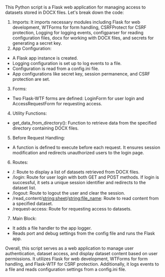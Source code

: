 This Python script is a Flask web application for managing access to datasets stored in DOCX files. Let's break down the code:

1. Imports: It imports necessary modules including Flask for web development, WTForms for form handling, CSRFProtect for CSRF protection, Logging for logging events, configparser for reading configuration files, docx for working with DOCX files, and secrets for generating a secret key.
2. App Configuration:
* A Flask app instance is created.
* Logging configuration is set up to log events to a file.
* Configuration is read from a config.ini file.
* App configurations like secret key, session permanence, and CSRF protection are set.
3. Forms:
* Two Flask-WTF forms are defined: LoginForm for user login and AccessRequestForm for requesting access.
4. Utility Functions:
* get_data_from_directory(): Function to retrieve data from the specified directory containing DOCX files.
5. Before Request Handling:
* A function is defined to execute before each request. It ensures session modification and redirects unauthorized users to the login page.
6. Routes:
* /: Route to display a list of datasets retrieved from DOCX files.
* /login: Route for user login with both GET and POST methods. If login is successful, it sets a unique session identifier and redirects to the dataset list.
* /logout: Route to logout the user and clear the session.
* /read_content/<string:sheet>/<string:file_name>: Route to read content from a specified dataset.
* /request-access: Route for requesting access to datasets.
7. Main Block:
* It adds a file handler to the app logger.
* Reads port and debug settings from the config file and runs the Flask app.

Overall, this script serves as a web application to manage user authentication, dataset access, and display dataset content based on user permissions. It utilizes Flask for web development, WTForms for form handling, and Flask-WTF for CSRF protection. Additionally, it logs events to a file and reads configuration settings from a config.ini file.
